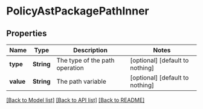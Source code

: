 # PolicyAstPackagePathInner


## Properties
Name | Type | Description | Notes
------------ | ------------- | ------------- | -------------
**type** | **String** | The type of the path operation | [optional] [default to nothing]
**value** | **String** | The path variable | [optional] [default to nothing]


[[Back to Model list]](../README.md#models) [[Back to API list]](../README.md#api-endpoints) [[Back to README]](../README.md)


